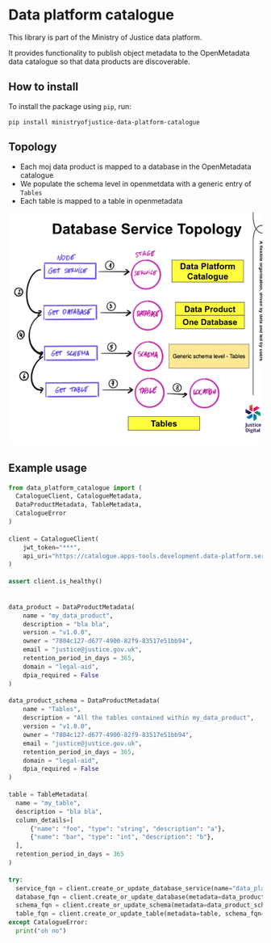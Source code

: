 # Data platform catalogue

This library is part of the Ministry of Justice data platform.

It provides functionality to publish object metadata to the OpenMetadata data catalogue
so that data products are discoverable.

## How to install

To install the package using `pip`, run:

```shell
pip install ministryofjustice-data-platform-catalogue
```

## Topology

- Each moj data product is mapped to a database in the OpenMetadata catalogue
- We populate the schema level in openmetdata with a generic entry of `Tables`
- Each table is mapped to a table in openmetadata

![Topology diagram](./diagram.png)

## Example usage

```python
from data_platform_catalogue import (
  CatalogueClient, CatalogueMetadata,
  DataProductMetadata, TableMetadata,
  CatalogueError
)

client = CatalogueClient(
    jwt_token="***",
    api_uri="https://catalogue.apps-tools.development.data-platform.service.justice.gov.uk/api"
)

assert client.is_healthy()


data_product = DataProductMetadata(
    name = "my_data_product",
    description = "bla bla",
    version = "v1.0.0",
    owner = "7804c127-d677-4900-82f9-83517e51bb94",
    email = "justice@justice.gov.uk",
    retention_period_in_days = 365,
    domain = "legal-aid",
    dpia_required = False
)

data_product_schema = DataProductMetadata(
    name = "Tables",
    description = "All the tables contained within my_data_product",
    version = "v1.0.0",
    owner = "7804c127-d677-4900-82f9-83517e51bb94",
    email = "justice@justice.gov.uk",
    retention_period_in_days = 365,
    domain = "legal-aid",
    dpia_required = False
)

table = TableMetadata(
  name = "my_table",
  description = "bla bla",
  column_details=[
      {"name": "foo", "type": "string", "description": "a"},
      {"name": "bar", "type": "int", "description": "b"},
  ],
  retention_period_in_days = 365
)

try:
  service_fqn = client.create_or_update_database_service(name="data_platform")
  database_fqn = client.create_or_update_database(metadata=data_product, service_fqn=service_fqn)
  schema_fqn = client.create_or_update_schema(metadata=data_product_schema, database_fqn=database_fqn)
  table_fqn = client.create_or_update_table(metadata=table, schema_fqn=schema_fqn)
except CatalogueError:
  print("oh no")
```
